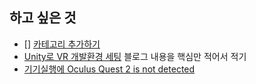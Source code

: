 ## 하고 싶은 것

- [] [카테고리 추가하기](https://devyurim.github.io/development%20environment/github%20blog/2018/08/07/blog-6.html)
- [Unity로 VR 개발환경 세팅](https://tertis.tistory.com/entry/Unity%EB%A1%9C-VR-%EA%B0%9C%EB%B0%9C%ED%99%98%EA%B2%BD-%EC%84%B8%ED%8C%85-2)
  블로그 내용을 핵심만 적어서 적기
- [기기실행에 Oculus Quest 2 is not detected](https://forum.unity.com/threads/oculus-quest-not-showing-up-in-run-device.1214934/)
